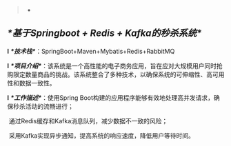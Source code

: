 >- 

## ***\*基于Springboot + Redis + Kafka的秒杀系统\****

**l** ***\*技术栈\****：SpringBoot+Maven+Mybatis+Redis+RabbitMQ

**l** ***\*项目介绍\****：该系统是一个高性能的电子商务应用，旨在应对大规模用户同时抢购限定数量商品的挑战。该系统整合了多种技术，以确保系统的可伸缩性、高可用性和数据一致性。

**l** ***\*工作描述\****：使用Spring Boot构建的应用程序能够有效地处理高并发请求，确保秒杀活动的流畅进行；

​       通过Redis缓存和Kafka消息队列，减少数据不一致的风险；

​       采用Kafka实现异步通知，提高系统的响应速度，降低用户等待时间。
